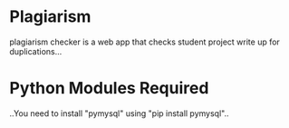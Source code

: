# Plagiarism
plagiarism checker is a web app that checks student project write up for duplications...

# Python Modules Required 

..You need to install "pymysql" using "pip install pymysql"..
